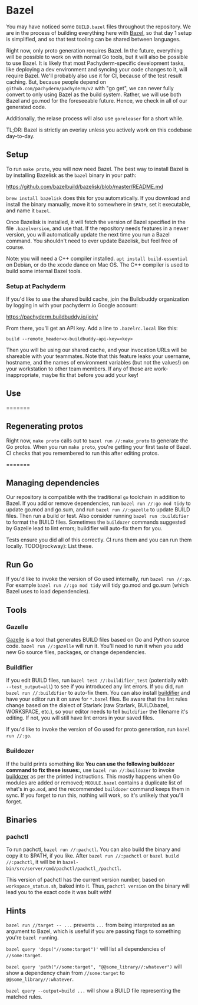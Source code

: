 # Bazel

You may have noticed some `BUILD.bazel` files throughout the repository. We are in the process of
building everything here with [Bazel](https://bazel.build/), so that day 1 setup is simplified, and
so that test tooling can be shared between languages.

Right now, only proto generation requires Bazel. In the future, everything will be possible to work
on with normal Go tools, but it will also be possible to use Bazel. It is likely that most
Pachyderm-specific development tasks, like deploying a dev environment and syncing your code changes
to it, will require Bazel. We'll probably also use it for CI, because of the test result caching.
But, because people depend on `github.com/pachyderm/pachyderm/v2` with "go get", we can never fully
convert to only using Bazel as the build system. Rather, we will use both Bazel and go.mod for the
foreseeable future. Hence, we check in all of our generated code.

Additionally, the relase process will also use `goreleaser` for a short while.

TL;DR: Bazel is strictly an overlay unless you actively work on this codebase day-to-day.

## Setup

To run `make proto`, you will now need Bazel. The best way to install Bazel is by installing
Bazelisk as the `bazel` binary in your path:

https://github.com/bazelbuild/bazelisk/blob/master/README.md

`brew install bazelisk` does this for you automatically. If you download and install the binary
manually, move it to somewhere in `$PATH`, set it executable, and name it `bazel`.

Once Bazelisk is installed, it will fetch the version of Bazel specified in the file
`.bazelversion`, and use that. If the repository needs features in a newer version, you will
automatically update the next time you run a Bazel command. You shouldn't need to ever update
Bazelisk, but feel free of course.

Note: you will need a C++ compiler installed. `apt install build-essential` on Debian, or do the
xcode dance on Mac OS. The C++ compiler is used to build some internal Bazel tools.

### Setup at Pachyderm

If you'd like to use the shared build cache, join the Buildbuddy organization by logging in with
your pachyderm.io Google account:

https://pachyderm.buildbuddy.io/join/

From there, you'll get an API key. Add a line to `.bazelrc.local` like this:

    build --remote_header=x-buildbuddy-api-key=<key>

Then you will be using our shared cache, and your invocation URLs will be shareable with your
teammates. Note that this feature leaks your username, hostname, and the names of environment
variables (but not the values!) on your workstation to other team members. If any of those are
work-inappropriate, maybe fix that before you add your key!

## Use

=======

## Regenerating protos

Right now, `make proto` calls out to `bazel run //:make_proto` to generate the Go protos. When you
run `make proto`, you're getting your first taste of Bazel. CI checks that you remembered to run
this after editing protos.

=======

## Managing dependencies

Our repository is compatible with the traditional `go` toolchain in addition to Bazel. If you add or
remove dependencies, run `bazel run //:go mod tidy` to update go.mod and go.sum, and run
`bazel run //:gazelle` to update BUILD files. Then run a build or test. Also consider running
`bazel run :buildifier` to format the BUILD files. Sometimes the `buildozer` commands suggested by
Gazelle lead to lint errors; buildifier will auto-fix them for you.

Tests ensure you did all of this correctly. CI runs them and you can run them locally.
TODO(jrockway): List these.

## Run Go

If you'd like to invoke the version of Go used internally, run `bazel run //:go`. For example
`bazel run //:go mod tidy` will tidy go.mod and go.sum (which Bazel uses to load dependencies).

## Tools

### Gazelle

[Gazelle](https://github.com/bazelbuild/bazel-gazelle) is a tool that generates BUILD files based on
Go and Python source code. `bazel run //:gazelle` will run it. You'll need to run it when you add
new Go source files, packages, or change dependencies.

### Buildifier

If you edit BUILD files, run `bazel test //:buildifier_test` (potentially with `--test_output=all`)
to see if you introduced any lint errors. If you did, run `bazel run //:buildifier` to auto-fix
them. You can also install
[buildifier](https://github.com/bazelbuild/buildtools/blob/master/buildifier/README.md) and have
your editor run it on save for `*.bazel` files. Be aware that the lint rules change based on the
dialect of Starlark (raw Starlark, BUILD.bazel, WORKSPACE, etc.), so your editor needs to tell
`buildifier` the filename it's editing. If not, you will still have lint errors in your saved files.

If you'd like to invoke the version of Go used for proto generation, run `bazel run //:go`.

### Buildozer

If the build prints something like **You can use the following buildozer command to fix these
issues:**, use `bazel run //:buildozer` to invoke
[buildozer](https://github.com/bazelbuild/buildtools/blob/master/buildozer/README.md) as per the
printed instructions. This mostly happens when Go modules are added or removed; `MODULE.bazel`
contains a duplicate list of what's in `go.mod`, and the recommended `buildozer` command keeps them
in sync. If you forget to run this, nothing will work, so it's unlikely that you'll forget.

## Binaries

### pachctl

To run pachctl, `bazel run //:pachctl`. You can also build the binary and copy it to $PATH, if you
like. After `bazel run //:pachctl` or `bazel build //:pachctl`, it will be in
`bazel-bin/src/server/cmd/pachctl/pachctl_/pachctl`.

This version of pachctl has the current version number, based on `workspace_status.sh`, baked into
it. Thus, `pachctl version` on the binary will lead you to the exact code it was built with!

## Hints

`bazel run //target -- ...` prevents `...` from being interpreted as an argument to Bazel, which is
useful if you are passing flags to something you're `bazel run`ning.

`bazel query 'deps("//some:target")'` will list all dependencies of `//some:target`.

`bazel query 'path("//some:target", "@@some_library//:whatever")` will show a dependency chain from
`//some:target` to `@@some_library//:whatever`.

`bazel query --output=build ...` will show a BUILD file representing the matched rules.
